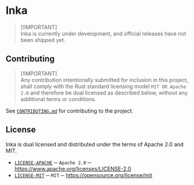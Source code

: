 # Inka
> [!IMPORTANT]\
> Inka is currently under development, and official releases have not been shipped yet.

## Contributing
> [!IMPORTANT]\
> Any contribution intentionally submitted for inclusion in this project, shall comply with the Rust standard licensing model `MIT OR Apache 2.0` and therefore be dual licensed as described below, without any additional terms or conditions.

See [`CONTRIBUTING.md`][CONTRIBUTING] for contributing to the project.

## License
Inka is dual licensed and distributed under the terms of Apache 2.0 and MIT.
- [`LICENSE-APACHE`][LICENSE_APACHE] ─ `Apache 2.0` ─ https://www.apache.org/licenses/LICENSE-2.0
- [`LICENSE-MIT`][LICENSE_MIT] ─ `MIT` ─ https://opensource.org/license/mit

[CONTRIBUTING]: ./.github/CONTRIBUTING.md
[LICENSE_APACHE]: ./LICENSE-APACHE
[LICENSE_MIT]: ./LICENSE-MIT
